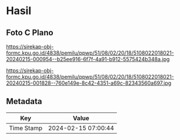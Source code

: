 # Hasil

## Foto C Plano

https://sirekap-obj-formc.kpu.go.id/4838/pemilu/ppwp/51/08/02/20/18/5108022018021-20240215-000954--b25ee916-6f7f-4a91-b912-5575424b348a.jpg

https://sirekap-obj-formc.kpu.go.id/4838/pemilu/ppwp/51/08/02/20/18/5108022018021-20240215-001828--760e149e-8c42-4351-a69c-82343560a697.jpg


## Metadata

| Key        | Value               |
| ---------- | ------------------- |
| Time Stamp | 2024-02-15 07:00:44 |



